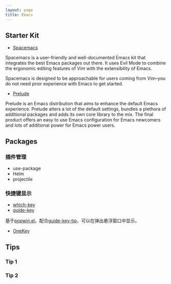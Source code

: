 ```yaml
---
layout: page
title: Emacs
---
```



## Starter Kit
- [Spacemacs](http://spacemacs.org)

Spacemacs is a user-friendly and well-documented Emacs kit that integrates the best Emacs packages out there. It uses Evil Mode to combine the ergonomic editing features of Vim with the extensibility of Emacs.

Spacemacs is designed to be approachable for users coming from Vim–you do not need prior experience with Emacs to get started.

- [Prelude](http://batsov.com/prelude/)

Prelude is an Emacs distribution that aims to enhance the default Emacs experience. Prelude alters a lot of the default settings, bundles a plethora of additional packages and adds its own core library to the mix. The final product offers an easy to use Emacs configuration for Emacs newcomers and lots of additional power for Emacs power users.


## Packages
### 插件管理

- use-package
- Helm
- projectile

### 快捷键显示
- [which-key](https://github.com/justbur/emacs-which-key)
- [guide-key](https://github.com/kai2nenobu/guide-key)

基于[popwin.el](https://github.com/m2ym/popwin-el)。配合[guide-key-tip](https://github.com/aki2o/guide-key-tip)，可以在弹出悬浮窗口中显示。

- [OneKey](http://www.emacswiki.org/emacs/OneKey)

## Tips
### Tip 1
### Tip 2